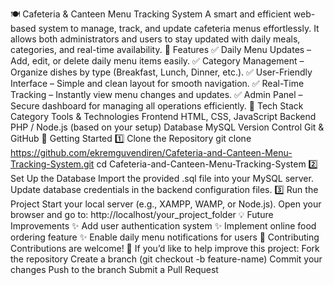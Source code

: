 🍽️ Cafeteria & Canteen Menu Tracking System
A smart and efficient web-based system to manage, track, and update cafeteria menus effortlessly.
It allows both administrators and users to stay updated with daily meals, categories, and real-time availability.
🌟 Features
✅ Daily Menu Updates – Add, edit, or delete daily menu items easily.
✅ Category Management – Organize dishes by type (Breakfast, Lunch, Dinner, etc.).
✅ User-Friendly Interface – Simple and clean layout for smooth navigation.
✅ Real-Time Tracking – Instantly view menu changes and updates.
✅ Admin Panel – Secure dashboard for managing all operations efficiently.
🧰 Tech Stack
Category	Tools & Technologies
Frontend	HTML, CSS, JavaScript
Backend	PHP / Node.js (based on your setup)
Database	MySQL
Version Control	Git & GitHub
🚀 Getting Started
1️⃣ Clone the Repository
git clone https://github.com/ekremguvendiren/Cafeteria-and-Canteen-Menu-Tracking-System.git
cd Cafeteria-and-Canteen-Menu-Tracking-System
2️⃣ Set Up the Database
Import the provided .sql file into your MySQL server.
Update database credentials in the backend configuration files.
3️⃣ Run the Project
Start your local server (e.g., XAMPP, WAMP, or Node.js).
Open your browser and go to:
http://localhost/your_project_folder
💡 Future Improvements
✨ Add user authentication system
✨ Implement online food ordering feature
✨ Enable daily menu notifications for users
🤝 Contributing
Contributions are welcome! 🎉
If you’d like to help improve this project:
Fork the repository
Create a branch (git checkout -b feature-name)
Commit your changes
Push to the branch
Submit a Pull Request

